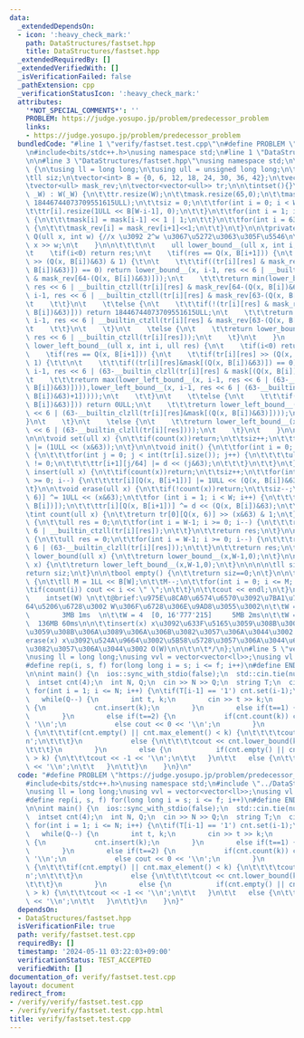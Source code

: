 ```yaml
---
data:
  _extendedDependsOn:
  - icon: ':heavy_check_mark:'
    path: DataStructures/fastset.hpp
    title: DataStructures/fastset.hpp
  _extendedRequiredBy: []
  _extendedVerifiedWith: []
  _isVerificationFailed: false
  _pathExtension: cpp
  _verificationStatusIcon: ':heavy_check_mark:'
  attributes:
    '*NOT_SPECIAL_COMMENTS*': ''
    PROBLEM: https://judge.yosupo.jp/problem/predecessor_problem
    links:
    - https://judge.yosupo.jp/problem/predecessor_problem
  bundledCode: "#line 1 \"verify/fastset.test.cpp\"\n#define PROBLEM \"https://judge.yosupo.jp/problem/predecessor_problem\"\
    \n#include<bits/stdc++.h>\nusing namespace std;\n#line 1 \"DataStructures/fastset.hpp\"\
    \n\n#line 3 \"DataStructures/fastset.hpp\"\nusing namespace std;\n\n\nstruct intset\
    \ {\n\tusing ll = long long;\n\tusing ull = unsigned long long;\n\tint W = 3;\n\
    \tll siz;\n\tvector<int> B = {0, 6, 12, 18, 24, 30, 36, 42};\n\tvector<ull> mask;\n\
    \tvector<ull> mask_rev;\n\tvector<vector<ull>> tr;\n\n\tintset(){}\n\n\tintset(int\
    \ _W) : W(_W) {\n\t\ttr.resize(W);\n\t\tmask.resize(65,0);\n\t\tmask_rev.resize(65,\
    \ 18446744073709551615ULL);\n\t\tsiz = 0;\n\t\tfor(int i = 0; i < W; i++) {\n\t\
    \t\ttr[i].resize(1ULL << B[W-i-1], 0);\n\t\t}\n\t\tfor(int i = 1; i <= 64; i++)\
    \ {\n\t\t\tmask[i] = mask[i-1] << 1 | 1;\n\t\t}\n\t\tfor(int i = 63; i >= 0; i--)\
    \ {\n\t\t\tmask_rev[i] = mask_rev[i+1]<<1;\n\t\t}\n\t}\n\n\tprivate:\n\t    ull\
    \ Q(ull x, int w) {//x \u3092 2^w \u3067\u5272\u3063\u305F\u5546\n\t        return\
    \ x >> w;\n\t    }\n\n\t\t\t\n\t    ull lower_bound__(ull x, int i, ull res) {\n\
    \t    \tif(i<0) return res;\n\t    \tif(res == Q(x, B[i+1])) {\n\t    \t\tif(tr[i][res]\
    \ >> (Q(x, B[i])&63) & 1) {\t\n\t    \t\t\tif((tr[i][res] & mask_rev[63-(Q(x,\
    \ B[i])&63)]) == 0) return lower_bound__(x, i-1, res << 6 | __builtin_ctzll(tr[i][res]\
    \ & mask_rev[64-(Q(x, B[i])&63)]));\n\t    \t\t\treturn min(lower_bound__(x, i-1,\
    \ res << 6 | __builtin_ctzll(tr[i][res] & mask_rev[64-(Q(x, B[i])&63)])), lower_bound__(x,\
    \ i-1, res << 6 | __builtin_ctzll(tr[i][res] & mask_rev[63-(Q(x, B[i])&63)])));\n\
    \t    \t\t}\n\t    \t\telse {\n\t    \t\t\tif(!(tr[i][res] & mask_rev[63-(Q(x,\
    \ B[i])&63)])) return 18446744073709551615ULL;\n\t    \t\t\treturn lower_bound__(x,\
    \ i-1, res << 6 | __builtin_ctzll(tr[i][res] & mask_rev[63-(Q(x, B[i])&63)]));\n\
    \t    \t\t}\n\t    \t}\n\t    \telse {\n\t    \t\treturn lower_bound__(x, i-1,\
    \ res << 6 | __builtin_ctzll(tr[i][res]));\n\t    \t}\n\t    }\n    \n\t    ull\
    \ lower_left_bound__(ull x, int i, ull res) {\n\t    \tif(i<0) return res;\n\t\
    \    \tif(res == Q(x, B[i+1])) {\n\t    \t\tif(tr[i][res] >> (Q(x, B[i])&63) &\
    \ 1) {\t\t\n\t    \t\t\tif((tr[i][res]&mask[(Q(x, B[i])&63)]) == 0) return lower_left_bound__(x,\
    \ i-1, res << 6 | (63-__builtin_clzll(tr[i][res] & mask[(Q(x, B[i])&63)+1])));\n\
    \t    \t\t\treturn max(lower_left_bound__(x, i-1, res << 6 | (63-__builtin_clzll(tr[i][res]&mask[(Q(x,\
    \ B[i])&63)]))),lower_left_bound__(x, i-1, res << 6 | (63-__builtin_clzll(tr[i][res]&mask[(Q(x,\
    \ B[i])&63)+1]))));\n\t    \t\t}\n\t    \t\telse {\n\t    \t\t\tif(!(tr[i][res]&mask[(Q(x,\
    \ B[i])&63)])) return 0ULL;\n\t    \t\t\treturn lower_left_bound__(x, i-1, res\
    \ << 6 | (63-__builtin_clzll(tr[i][res]&mask[(Q(x, B[i])&63)])));\n\t    \t\t\
    }\n\t    \t}\n\t    \telse {\n\t    \t\treturn lower_left_bound__(x, i-1, res\
    \ << 6 | (63-__builtin_clzll(tr[i][res])));\n\t    \t}\n\t    }\n\n\tpublic:\n\
    \n\n\tvoid set(ull x) {\n\t\tif(count(x))return;\n\t\tsiz++;\n\t\ttr[0][Q(x, 6)]\
    \ |= (1ULL << (x&63));\n\t}\n\n\tvoid init() {\n\t\tfor(int i = 0; i < W-1; i++)\
    \ {\n\t\t\tfor(int j = 0; j < int(tr[i].size()); j++) {\n\t\t\t\tull d = tr[i][j]\
    \ != 0;\n\t\t\t\ttr[i+1][j/64] |= d << (j&63);\n\t\t\t}\n\t\t}\n\t}\n\n\tvoid\
    \ insert(ull x) {\n\t\tif(count(x))return;\n\t\tsiz++;\n\t\tfor(int i = W-1; i\
    \ >= 0; i--) {\n\t\t\ttr[i][Q(x, B[i+1])] |= 1ULL << (Q(x, B[i])&63);\n\t\t}\n\
    \t}\n\n\tvoid erase(ull x) {\n\t\tif(!count(x))return;\n\t\tsiz--;\n\t\ttr[0][Q(x,\
    \ 6)] ^= 1ULL << (x&63);\n\t\tfor (int i = 1; i < W; i++) {\n\t\t\tull d = (!tr[i-1][Q(x,\
    \ B[i])]);\n\t\t\ttr[i][Q(x, B[i+1])] ^= d << (Q(x, B[i])&63);\n\t\t}\n\t}\n\n\
    \tint count(ull x) {\n\t\treturn tr[0][Q(x, 6)] >> (x&63) & 1;\n\t}\n\n\tull min_element()\
    \ {\n\t\tull res = 0;\n\t\tfor(int i = W-1; i >= 0; i--) {\n\t\t\tres = res <<\
    \ 6 | __builtin_ctzll(tr[i][res]);\n\t\t}\n\t\treturn res;\n\t}\n\n\tull max_element()\
    \ {\n\t\tull res = 0;\n\t\tfor(int i = W-1; i >= 0; i--) {\n\t\t\tres = res <<\
    \ 6 | (63-__builtin_clzll(tr[i][res]));\n\t\t}\n\t\treturn res;\n\t}\n\n\tull\
    \ lower_bound(ull x) {\n\t\treturn lower_bound__(x,W-1,0);\n\t}\n\n\tull lower_left_bound(ull\
    \ x) {\n\t\treturn lower_left_bound__(x,W-1,0);\n\t}\n\n\n\n\tll size() {\n\t\t\
    return siz;\n\t}\n\n\tbool empty() {\n\t\treturn siz==0;\n\t}\n\n\tvoid dump()\
    \ {\n\t\tll M = 1LL << B[W];\n\t\tM--;\n\t\tfor(int i = 0; i <= M; i++) {\n\t\t\
    \tif(count(i)) cout << i << \" \";\n\t\t}\n\t\tcout << endl;\n\t}\n\n\t/*\n\t\
    \    intset(W) \n\t\t@brief:\u975E\u8CA0\u6574\u6570\u3092\u7BA1\u7406\u3059\u308B\
    64\u5206\u6728\u3002 W\u306F\u6728\u306E\u9AD8\u3055\u3002\n\t\tW = 3  [0, 262'143]\
    \        3MB 1ms  \n\t\tW = 4  [0, 16'777'215]     5MB 2ms\n\t\tW = 5  [0, 1'073'741'823]\
    \  136MB 60ms\n\n\t\tinsert(x) x\u3092\u633F\u5165\u3059\u308B\u3002\u5B58\u5728\
    \u3059\u308B\u306A\u3089\u306A\u306B\u3082\u3057\u306A\u3044\u3002 O(W)\n\t\t\
    erase(x) x\u3092\u524A\u9664\u3002\u5B58\u5728\u3057\u306A\u3044\u6642\u306A\u306B\
    \u3082\u3057\u306A\u3044\u3002 O(W)\n\n\t\n\t*/\n};\n\n#line 5 \"verify/fastset.test.cpp\"\
    \nusing ll = long long;\nusing vvl = vector<vector<ll>>;\nusing vl = vector<ll>;\n\
    #define rep(i, s, f) for(long long i = s; i <= f; i++)\n#define ENDL '\\n'\n\n\
    \n\nint main() {\n  ios::sync_with_stdio(false);\n  std::cin.tie(nullptr);\n\n\
    \  intset cnt(4);\n  int N, Q;\n  cin >> N >> Q;\n  string T;\n  cin >> T;\n \
    \ for(int i = 1; i <= N; i++) {\n\tif(T[i-1] == '1') cnt.set(i-1);\n  }\n  cnt.init();\n\
    \   while(Q--) {\n        int t, k;\n        cin >> t >> k;\n        if(t == 0)\
    \ {\n            cnt.insert(k);\n        }\n        else if(t==1) {\n\t\t   cnt.erase(k);\n\
    \        }\n        else if(t==2) {\n            if(cnt.count(k)) cout << 1 <<\
    \ '\\n';\n            else cout << 0 << '\\n';\n        }\n        else if(t==3)\
    \ {\n\t\t\tif(cnt.empty() || cnt.max_element() < k) {\n\t\t\t\tcout << -1 << '\\\
    n';\n\t\t\t}\n            else {\n\t\t\t\tcout << cnt.lower_bound(k) << '\\n';\n\
    \t\t\t}\n        }\n        else {\n           if(cnt.empty() || cnt.min_element()\
    \ > k) {\n\t\t\tcout << -1 << '\\n';\n\t\t   }\n\t\t   else {\n\t\t\tcout << cnt.lower_left_bound(k)\
    \ << '\\n';\n\t\t   }\n\t\t}\n    }\n}\n"
  code: "#define PROBLEM \"https://judge.yosupo.jp/problem/predecessor_problem\"\n\
    #include<bits/stdc++.h>\nusing namespace std;\n#include \"../DataStructures/fastset.hpp\"\
    \nusing ll = long long;\nusing vvl = vector<vector<ll>>;\nusing vl = vector<ll>;\n\
    #define rep(i, s, f) for(long long i = s; i <= f; i++)\n#define ENDL '\\n'\n\n\
    \n\nint main() {\n  ios::sync_with_stdio(false);\n  std::cin.tie(nullptr);\n\n\
    \  intset cnt(4);\n  int N, Q;\n  cin >> N >> Q;\n  string T;\n  cin >> T;\n \
    \ for(int i = 1; i <= N; i++) {\n\tif(T[i-1] == '1') cnt.set(i-1);\n  }\n  cnt.init();\n\
    \   while(Q--) {\n        int t, k;\n        cin >> t >> k;\n        if(t == 0)\
    \ {\n            cnt.insert(k);\n        }\n        else if(t==1) {\n\t\t   cnt.erase(k);\n\
    \        }\n        else if(t==2) {\n            if(cnt.count(k)) cout << 1 <<\
    \ '\\n';\n            else cout << 0 << '\\n';\n        }\n        else if(t==3)\
    \ {\n\t\t\tif(cnt.empty() || cnt.max_element() < k) {\n\t\t\t\tcout << -1 << '\\\
    n';\n\t\t\t}\n            else {\n\t\t\t\tcout << cnt.lower_bound(k) << '\\n';\n\
    \t\t\t}\n        }\n        else {\n           if(cnt.empty() || cnt.min_element()\
    \ > k) {\n\t\t\tcout << -1 << '\\n';\n\t\t   }\n\t\t   else {\n\t\t\tcout << cnt.lower_left_bound(k)\
    \ << '\\n';\n\t\t   }\n\t\t}\n    }\n}"
  dependsOn:
  - DataStructures/fastset.hpp
  isVerificationFile: true
  path: verify/fastset.test.cpp
  requiredBy: []
  timestamp: '2024-05-11 03:22:03+09:00'
  verificationStatus: TEST_ACCEPTED
  verifiedWith: []
documentation_of: verify/fastset.test.cpp
layout: document
redirect_from:
- /verify/verify/fastset.test.cpp
- /verify/verify/fastset.test.cpp.html
title: verify/fastset.test.cpp
---
```

